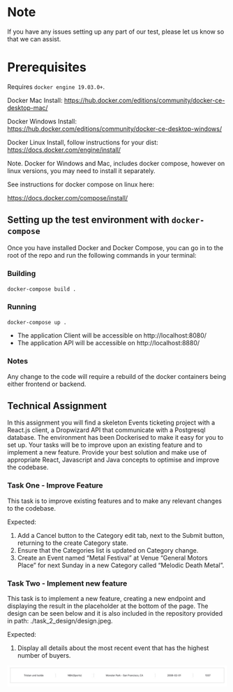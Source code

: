 # Note

If you have any issues setting up any part of our test, please let us know so that we can assist.

# Prerequisites

Requires `docker engine 19.03.0+`.

Docker Mac Install: https://hub.docker.com/editions/community/docker-ce-desktop-mac/

Docker Windows Install: https://hub.docker.com/editions/community/docker-ce-desktop-windows/

Docker Linux Install, follow instructions for your dist: https://docs.docker.com/engine/install/

Note. Docker for Windows and Mac, includes docker compose, however on linux versions, you may need to install it separately.

See instructions for docker compose on linux here:

https://docs.docker.com/compose/install/

## Setting up the test environment with `docker-compose`

Once you have installed Docker and Docker Compose, you can go in to the root of the repo and run the following commands in your terminal:

### Building

`docker-compose build .`

### Running

`docker-compose up .`

* The application Client will be accessible on http://localhost:8080/
* The application API will be accessible on http://localhost:8880/

### Notes

Any change to the code will require a rebuild of the docker containers being either frontend or backend.

## Technical Assignment

In this assignment you will find a skeleton Events ticketing project with a React.js client, a Dropwizard API that communicate with a Postgresql database. 
The environment has been Dockerised to make it easy for you to set up.
Your tasks will be to improve upon an existing feature and to implement a new feature.
Provide your best solution and make use of appropriate React, Javascript and Java concepts to optimise and improve the codebase.

### Task One - Improve Feature

This task is to improve existing features and to make any relevant changes to the codebase.

Expected:


1. Add a Cancel button to the Category edit tab, next to the Submit button, returning to the create Category state.
2. Ensure that the Categories list is updated on Category change.
3. Create an Event named “Metal Festival” at Venue “General Motors Place” for next Sunday in a new Category called “Melodic Death Metal”.

### Task Two - Implement new feature

This task is to implement a new feature, creating a new endpoint and displaying the result in the placeholder at the bottom of the page. 
The design can be seen below and it is also included in the repository provided in path: ./task_2_design/design.jpeg.

Expected:

1. Display all details about the most recent event that has the highest number of buyers.

![](task_2_design/design.jpeg)
